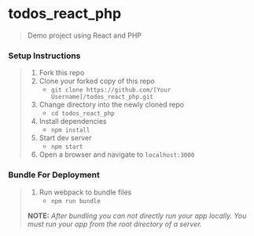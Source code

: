 # todos_react_php

> Demo project using React and PHP

### Setup Instructions

> 1. Fork this repo
> 1. Clone your forked copy of this repo
>    - `git clone https://github.com/[Your Username]/todos_react_php.git`
> 1. Change directory into the newly cloned repo
>    - `cd todos_react_php`
> 1. Install dependencies 
>    - `npm install`
> 1. Start dev server
>    - `npm start`
> 1. Open a browser and navigate to `localhost:3000` 

### Bundle For Deployment

> 1. Run webpack to bundle files
>    - `npm run bundle`
> 
> **NOTE:** *After bundling you can not directly run your app locally. You must run your app from the root directory of a server.*